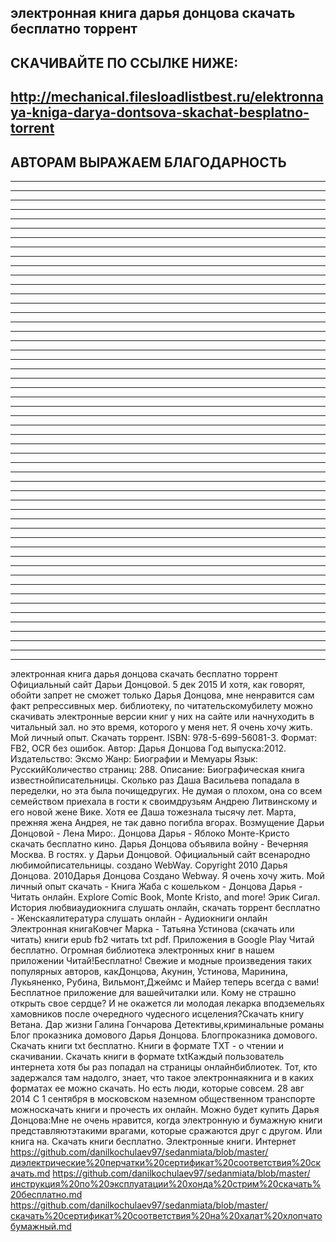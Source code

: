 электронная книга дарья донцова скачать бесплатно торрент
--------------------------------------------------
СКАЧИВАЙТЕ ПО ССЫЛКЕ НИЖЕ:
--------------------------------------------------
http://mechanical.filesloadlistbest.ru/elektronnaya-kniga-darya-dontsova-skachat-besplatno-torrent
--------------------------------------------------
АВТОРАМ ВЫРАЖАЕМ БЛАГОДАРНОСТЬ
--------------------------------------------------
--------------------------------------------------
--------------------------------------------------
--------------------------------------------------
--------------------------------------------------
--------------------------------------------------
--------------------------------------------------
--------------------------------------------------
--------------------------------------------------
--------------------------------------------------
--------------------------------------------------
--------------------------------------------------
--------------------------------------------------
--------------------------------------------------
--------------------------------------------------
--------------------------------------------------
--------------------------------------------------
--------------------------------------------------
--------------------------------------------------
--------------------------------------------------
--------------------------------------------------
--------------------------------------------------
--------------------------------------------------
--------------------------------------------------
--------------------------------------------------
--------------------------------------------------
--------------------------------------------------
--------------------------------------------------
--------------------------------------------------
--------------------------------------------------
--------------------------------------------------
--------------------------------------------------
--------------------------------------------------
--------------------------------------------------
--------------------------------------------------
--------------------------------------------------
--------------------------------------------------
--------------------------------------------------
--------------------------------------------------
--------------------------------------------------
--------------------------------------------------
--------------------------------------------------
--------------------------------------------------
--------------------------------------------------
--------------------------------------------------
--------------------------------------------------
--------------------------------------------------
--------------------------------------------------
--------------------------------------------------
--------------------------------------------------
--------------------------------------------------
--------------------------------------------------
--------------------------------------------------
электронная книга дарья донцова скачать бесплатно торрент Официальный сайт Дарьи Донцовой. 5 дек 2015  И хотя, как говорят, обойти запрет не сможет только Дарья Донцова, мне ненравится сам факт репрессивных мер.  библиотеку, по читательскомубилету можно скачивать электронные версии книг у них на сайте или начнуходить в читальный зал. но это время, которого у меня нет. Я очень хочу жить. Мой личный опыт. Скачать торрент. ISBN: 978-5-699-56081-3. Формат: FB2, OCR без ошибок. Автор: Дарья Донцова Год выпуска:2012. Издательство: Эксмо Жанр: Биографии и Мемуары Язык: РусскийКоличество страниц: 288. Описание: Биографическая книга известнойписательницы. Сколько раз Даша Васильева попадала в переделки, но эта была почищедругих. Не думая о плохом, она со всем семейством приехала в гости к своимдрузьям  Андрею Литвинскому и его новой жене Вике. Хотя ее Даша тожезнала тысячу лет. Марта, прежняя жена Андрея, не так давно погибла вгорах. Возмущение Дарьи Донцовой - Лена Миро:. Донцова Дарья - Яблоко Монте-Кристо скачать бесплатно  кино. Дарья Донцова объявила войну - Вечерняя Москва. В гостях. у Дарьи Донцовой. Официальный сайт всенародно любимойписательницы. создано WebWay. Copyright 2010  Дарья Донцова.  2010Дарья Донцова Создано Webway. Я очень хочу жить. Мой личный опыт скачать  -
Книга Жаба с кошельком - Донцова Дарья - Читать онлайн. Explore Comic Book, Monte Kristo, and more!  Эрик Сигал. История любвиаудиокнига слушать онлайн, скачать торрент бесплатно - Женскаялитература слушать онлайн - Аудиокниги онлайн  Электронная книгаКовчег Марка - Татьяна Устинова (скачать или читать) книги epub fb2 читать txt pdf. Приложения в Google Play  Читай бесплатно. Огромная библиотека электронных книг в нашем приложении Читай!Бесплатно! Свежие и модные произведения таких популярных авторов, какДонцова, Акунин, Устинова, Маринина, Лукьяненко, Рубина, Вильмонт,Джеймс и Майер теперь всегда с вами! Бесплатное приложение для вашейчиталки или. Кому не страшно открыть свое сердце? И не окажется ли молодая лекарка вподземельях хамовников после очередного чудесного исцеления?Скачать книгу Ветана. Дар жизни Галина Гончарова  Детективы,криминальные романы Блог проказника домового Дарья Донцова. Блогпроказника домового. Скачать книги txt бесплатно. Книги в формате TXT - о чтении и скачивании. Скачать книги в формате txtКаждый пользователь интернета хотя бы раз попадал на страницы онлайнбиблиотек. Тот, кто задержался там надолго, знает, что такое электроннаякнига и в каких форматах ее можно скачать. Но есть люди, которые совсем. 28 авг 2014  С 1 сентября в московском наземном общественном транспорте можноскачать книги и прочесть их онлайн. Можно будет купить  Дарья Донцова:Мне не очень нравится, когда электронную и бумажную книги представляютэтакими врагами, которые сражаются друг с другом. Или книга на. Скачать книги бесплатно. Электронные книги. Интернет
https://github.com/danilkochulaev97/sedanmiata/blob/master/диэлектрические%20перчатки%20сертификат%20соответствия%20скачать.md
https://github.com/danilkochulaev97/sedanmiata/blob/master/инструкция%20по%20эксплуатации%20хонда%20стрим%20скачать%20бесплатно.md
https://github.com/danilkochulaev97/sedanmiata/blob/master/скачать%20сертификат%20соответствия%20на%20халат%20хлопчатобумажный.md